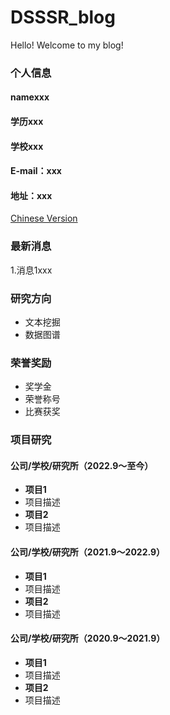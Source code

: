# DSSSR_blog
Hello! Welcome to my blog!

### 个人信息
#### namexxx
#### 学历xxx
#### 学校xxx
#### E-mail：xxx
#### 地址：xxx
[Chinese Version](README.md)

### 最新消息
1.消息1xxx

### 研究方向
- 文本挖掘
- 数据图谱

### 荣誉奖励
- 奖学金
- 荣誉称号
- 比赛获奖

### 项目研究
#### 公司/学校/研究所（2022.9～至今）
- **项目1**
- 项目描述
- **项目2**
- 项目描述

#### 公司/学校/研究所（2021.9～2022.9）
- **项目1**
- 项目描述
- **项目2**
- 项目描述

#### 公司/学校/研究所（2020.9～2021.9）
- **项目1**
- 项目描述
- **项目2**
- 项目描述


